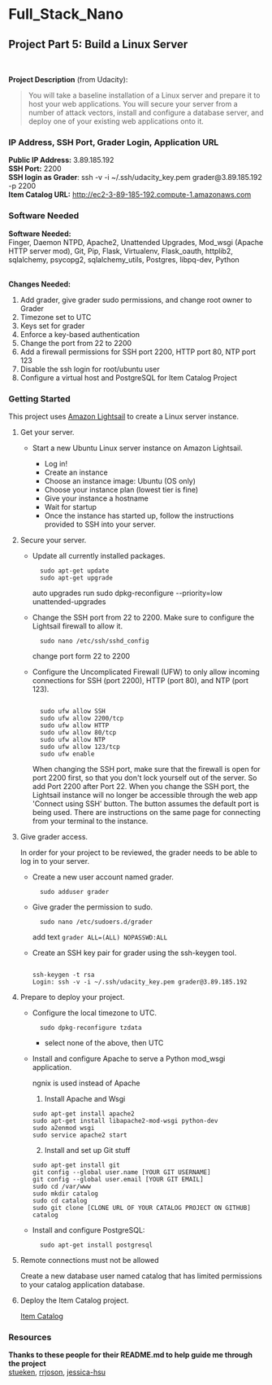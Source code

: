 # Full_Stack_Nano

<h2>Project Part 5: Build a Linux Server</h2>
</br>
<p><strong>Project Description</strong> (from Udacity):</p>
<blockquote>
<p>You will take a baseline installation of a Linux server and prepare it to host your web applications. You will secure your server from a number of attack vectors, install and configure a database server, and deploy one of your existing web applications onto it.</p>
</blockquote>
<h3>IP Address, SSH Port, Grader Login, Application URL</h3>
<p><strong>Public IP Address:</strong> 3.89.185.192 <br>
<strong>SSH Port:</strong> 2200 <br>
<strong>SSH login as Grader</strong>:  ssh -v -i ~/.ssh/udacity_key.pem grader@3.89.185.192 -p 2200<br>
<strong>Item Catalog URL:</strong> <a href="http://ec2-3-89-185-192.compute-1.amazonaws.com" rel="nofollow"> http://ec2-3-89-185-192.compute-1.amazonaws.com</a>
<h3>Software Needed</h3>
<p><strong>Software Needed:</strong> <br>
Finger, Daemon NTPD, Apache2, Unattended Upgrades, Mod_wsgi (Apache HTTP server mod), Git, Pip, Flask, Virtualenv, Flask_oauth, httplib2, sqlalchemy, psycopg2, sqlalchemy_utils, Postgres, libpq-dev, Python
<br><br></p>
<p><strong>Changes Needed:</strong><br></p>
<ol>
<li>Add grader, give grader sudo permissions, and change root owner to Grader <br></li>
<li>Timezone set to UTC <br></li>
<li>Keys set for grader <br></li>
<li>Enforce a key-based authentication <br></li>
<li>Change the port from 22 to 2200 <br></li>
<li>Add a firewall permissions for SSH port 2200, HTTP port 80, NTP port 123 <br></li>
<li>Disable the ssh login for root/ubuntu user <br></li>
<li>Configure a virtual host and PostgreSQL for Item Catalog Project</li>
</ol>
<h3>Getting Started</h3>
<p>This project uses <a href="https://amazonlightsail.com/" rel="nofollow">Amazon Lightsail</a> to create a Linux server instance.</p>
<ol>
<li>
<p>Get your server.</p>
<ul>
<li>
<p>Start a new Ubuntu Linux server instance on Amazon Lightsail.</p>
<ul>
<li>Log in!</li>
<li>Create an instance</li>
<li>Choose an instance image: Ubuntu (OS only)</li>
<li>Choose your instance plan (lowest tier is fine)</li>
<li>Give your instance a hostname</li>
<li>Wait for startup</li>
<li>Once the instance has started up, follow the instructions provided to SSH into your server.</li>
</ul>
</li>
</ul>
</li>
<li>
<p>Secure your server.</p>
<ul>
<li>
<p>Update all currently installed packages.</p>
<pre><code>  sudo apt-get update
  sudo apt-get upgrade
</code></pre>
<p>auto upgrades run
sudo dpkg-reconfigure --priority=low unattended-upgrades</p>
</li>
<li>
<p>Change the SSH port from 22 to 2200. Make sure to configure the Lightsail firewall to allow it.</p>
<pre><code>  sudo nano /etc/ssh/sshd_config
</code></pre>
<p>change port form 22 to 2200</p>
</li>
<li>
<p>Configure the Uncomplicated Firewall (UFW) to only allow incoming connections for SSH (port 2200), HTTP (port 80), and NTP (port 123).</p>
<pre><code>  
  sudo ufw allow SSH
  sudo ufw allow 2200/tcp
  sudo ufw allow HTTP
  sudo ufw allow 80/tcp
  sudo ufw allow NTP
  sudo ufw allow 123/tcp
  sudo ufw enable
</code></pre>
<p>When changing the SSH port, make sure that the firewall is open for port 2200 first, so that you don't lock yourself out of the server. So add Port 2200 after Port 22. When you change the SSH port, the Lightsail instance will no longer be accessible through the web app 'Connect using SSH' button. The button assumes the default port is being used. There are instructions on the same page for connecting from your terminal to the instance.</p>
</li>
</ul>
</li>
<li>
<p>Give grader access.</p>
<p>In order for your project to be reviewed, the grader needs to be able to log in to your server.</p>
<ul>
<li>
<p>Create a new user account named grader.</p>
<pre><code>  sudo adduser grader
</code></pre>
</li>
<li>
<p>Give grader the permission to sudo.</p>
<pre><code>  sudo nano /etc/sudoers.d/grader
</code></pre>
<p>add text <code>grader ALL=(ALL) NOPASSWD:ALL</code></p>
</li>
<li>
<p>Create an SSH key pair for grader using the ssh-keygen tool.</p>
<pre><code>
ssh-keygen -t rsa
Login: ssh -v -i ~/.ssh/udacity_key.pem grader@3.89.185.192
</code></pre>
</li>
</ul>
</li>
<li>
<p>Prepare to deploy your project.</p>
<ul>
<li>
<p>Configure the local timezone to UTC.</p>
<pre><code>  sudo dpkg-reconfigure tzdata
</code></pre>
<ul>
<li>select none of the above, then UTC</li>
</ul>
</li>
<li>
<p>Install and configure Apache to serve a Python mod_wsgi application.</p>
<p>ngnix is used instead of Apache</p>
<ol>
<li>Install Apache and Wsgi</li>
</ol>
<pre><code>sudo apt-get install apache2
sudo apt-get install libapache2-mod-wsgi python-dev
sudo a2enmod wsgi
sudo service apache2 start
</code></pre>
<ol start="2">
<li>Install and set up Git stuff</li>
</ol>
<pre><code>sudo apt-get install git
git config --global user.name [YOUR GIT USERNAME]
git config --global user.email [YOUR GIT EMAIL]
sudo cd /var/www
sudo mkdir catalog
sudo cd catalog
sudo git clone [CLONE URL OF YOUR CATALOG PROJECT ON GITHUB] catalog
</code></pre>
<p></p>
</li>
<li>
<p>Install and configure PostgreSQL:</p>
<pre><code>  sudo apt-get install postgresql
</code></pre>
</li>
</ul>
</li>
<li>
<p>Remote connections must not be allowed</p>
<p>Create a new database user named catalog that has limited permissions to your catalog application database.</p>

</li>
<li>
<p>Deploy the Item Catalog project.</p>
<p><a href="http://3.89.185.192" rel="nofollow">Item Catalog</a></p>
</li>
</ol>
<h3>Resources</h3>
<p><strong>Thanks to these people for their README.md to help guide me through the project</strong> <br>
<a href="https://github.com/stueken/FSND-P5_Linux-Server-Configuration">stueken</a>,
<a href="https://github.com/rrjoson/udacity-linux-server-configuration">rrjoson</a>,
<a href="https://github.com/jessica-hsu/Full-stack-Nanodegree/tree/master/project7">jessica-hsu</a>
</article>